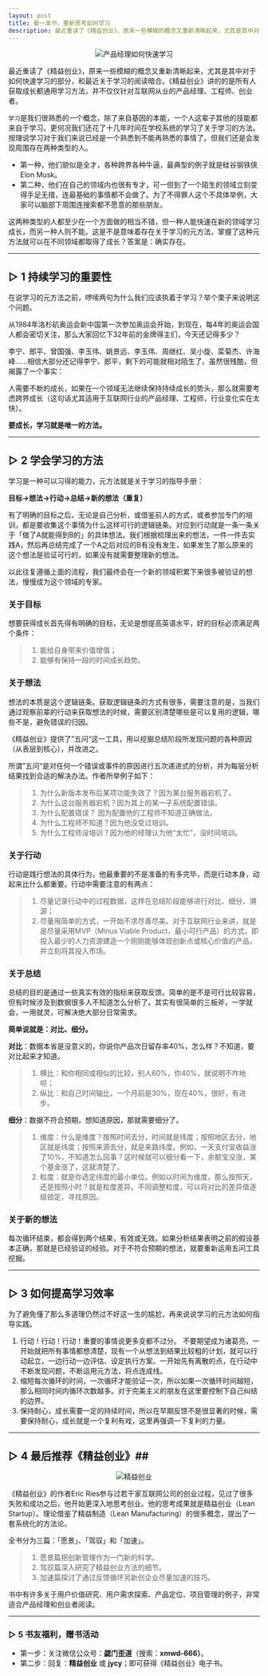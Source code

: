 ```yaml
---
layout: post
title: 看一本书，重新思考如何学习
description: 最近重读了《精益创业》，原来一些模糊的概念又重新清晰起来，尤其是其中对于如何快速学习的部分，和最近关于学习的阅读暗合。《精益创业》讲的的是所有人获取成长都通用学习方法，并不仅仅针对互联网从业的产品经理、工程师、创业者……
---
```




<div align="center">
<img src="http://ojpjap8gl.bkt.clouddn.com/2017/05/07/149415137772167264.png" alt="产品经理如何快速学习"/>
</div>

最近重读了《精益创业》，原来一些模糊的概念又重新清晰起来，尤其是其中对于如何快速学习的部分，和最近关于学习的阅读暗合。《精益创业》讲的的是所有人获取成长都通用学习方法，并不仅仅针对互联网从业的产品经理、工程师、创业者。

`学习`是我们很熟悉的一个概念，除了来自基因的本能，一个人这辈子其他的技能都来自于学习。更何况我们还花了十几年时间在学校系统的学习了关于学习的方法。按理说学习对于我们来说已经是一个熟悉到不能再熟悉的事情了。但我们还是会发现周围存在两种类型的人。
+ 第一种，他们貌似是全才，各种跨界各种牛逼，最典型的例子就是硅谷钢铁侠Elon Musk。
+ 第二种，他们在自己的领域内也很有专才，可一但到了一个陌生的领域立刻变得手足无措，连最基础的事情都不会做了。为了不得罪人这个不具体举例，大家可以脑部下周围连搜索都不愿意的那些朋友。

这两种类型的人都至少在一个方面做的相当不错，但一种人能快速在新的领域学习成长，而另一种人则不能。这是不是意味着存在关于学习的元方法，掌握了这种元方法就可以在不同领域都取得了成长？答案是：确实存在。

--------------

## ▷ 1 持续学习的重要性 ##

在说学习的元方法之前，啰嗦两句为什么我们应该执着于学习？举个栗子来说明这个问题。

从1984年洛杉矶奥运会新中国第一次参加奥运会开始，到现在，每4年的奥运会国人都会密切关注，那么大家回忆下32年前的金牌得主们，今天还记得多少？

李宁、郎平、曾国强、李玉伟、姚景远、李玉伟、周继红、吴小旋、栾菊杰、许海峰……相信大部分还记得李宁、郎平，剩下的可能就相对陌生了。虽然很残酷，但揭露了一个事实：

人需要不断的成长，如果在一个领域无法继续保持持续成长的势头，那么就需要考虑跨界成长（这句话尤其适用于互联网行业的产品经理、工程师，行业变化实在太快）。

__要成长，学习就是唯一的方法。__

-------------

## ▷ 2 学会学习的方法 ##

学习是一种可以习得的能力，元方法就是关于学习的指导手册：

__目标→想法→行动→总结→新的想法（重复）__

有了明确的目标之后，无论是自己分析，或借鉴前人的方式，或者参加专门的培训，都是要收集这个事情为什么这样可行的逻辑链条。对应到行动就是一条一条关于「做了A就能得到B的」的具体想法。我们根据梳理出来的想法，一件一件去实践A，然后再总结完成了一个A之后对应的B有没有发生，如果发生了那么原来的这个想法是验证可行的，如果没有就需要整理新的想法。

以此往复遵循上面的流程，我们最终会在一个新的领域积累下来很多被验证的想法，慢慢成为这个领域的专家。


### 关于目标 ###

想要获得成长首先得有明确的目标，无论是想提高英语水平，好的目标必须满足两个条件：
>1. 能给自身带来价值增值；
>2. 能够有保持一段的时间成长趋势。


### 关于想法 ###

想法的本质是这个逻辑链条。获取逻辑链条的方式有很多，需要注意的是，当我们通过观察前辈的行动来获取想法的时候，需要区别清楚哪些是可以复用的逻辑，哪些不是，避免错误的归因。

《精益创业》提供了”五问“这一工具，用以挖掘总结阶段所发现问题的各种原因（从表层到核心），并改进之。

所谓”五问“是对任何一个错误或事件的原因进行五次递进式的分析，并为每层分析结果找到合适的解决办法。作者所举例子如下：
>1. 为什么新版本发布后某项功能失效了？因为某台服务器宕机了。
>2. 为什么这台服务器宕机？因为其上的某一子系统配置错误。
>3. 为什么配置错误？ 因为配置他的工程师不知道正确做法。
>4. 为什么工程师不知道？因为他没受过培训。
>5. 为什么工程师没培训？因为他的经理认为他“太忙”，没时间培训。


### 关于行动 ###

行动是践行想法的具体行为，他最重要的不是准备的有多完毕，而是行动本身，动起来比什么都重要。行动中需要注意的有两点：
>1. 尽量记录行动中的过程数据，这样在总结阶段能够进行对比、细分、溯源；
>2. 尽量用简单的方式，一开始不求尽善尽美。对于互联网行业来讲，就是是尽量采用MVP（Minus Viable Product，最小可行产品）的方式，即投入最少的人力资源建造一个刚刚能够体现创新点或核心价值的产品，并立刻将其投入市场。


### 关于总结 ###

总结的目的是通过一些真实有效的指标来获取反馈。简单的是不是可行比较容易，但有时候涉及到数据很多人不知道怎么分析了。其实有很简单的三板斧，一学就会，一用就灵，可解决绝大部分日常需求。

__简单说就是：对比、细分。__

__对比__：数据本省是没意义的，你说你产品次日留存率40%，怎么样？不知道，要对比起来才知道。
>1. 横比：和你相同或相似的比较，别人60%，你40%，就说明不咋地呗；
>2. 纵比：和自己时间轴比，一个月前是30%，现在40%，很好，有进步。

__细分__：数据不符合预期，想知道原因，那就需要细分了。
>1. 维度：什么是维度？按照时间去分，时间就是纬度；按照地区去分，地区就是纬度；按照来源去分，就是来路纬度。例如，一天支付宝收益涨了10%，不知道怎么回事？这时候就可以细分看一下，余额宝没涨，某个基金涨了，这就清楚了。
>2. 粒度：就是你选定纬度的最小单位。例如以时间为维度，那么按照天，还是按照小时？就是粒度差异。不同调整粒度，可以将对比的差异值逐级锁定，寻找原因。

### 关于新的想法 ###

每次循环结束，都会得到两个结果，有效或无效。如果分析结果表明之前的假设基本正确，那就是已经验证的经验。对于不符合预期的想法，就要重新运用五问工具挖掘。

---------

## ▷ 3 如何提高学习效率 ##

为了避免懂了那么多道理仍然过不好这一生的尴尬，再来说说学习的元方法如何指导实践。
1. 行动！行动！行动！重要的事情说更多变都不过分。 不要期望成为诸葛亮，一开始就把所有事情都想清楚，现有一个从想法到结果比较粗的计划，就可以行动起立，一边行动一边评估、设定执行方案。一开始先有离散的点，在行动中不断发现问题，不断运用元方法，将点连成线。
2. 缩短每次循环的时间，一次循环才能验证一次，所以如果一次循环时间越短，那么相同时间内循环次数越多。对于完美主义的朋友在这里要控制下自己纠结的边界。
3. 保持耐心，成长需要一定的持续时间，所以在早期反馈不是很显著的时候，需要保持耐心，成长就是一个复利有戏，这里再强调一下复利的力量。

------------

## ▷ 4 最后推荐《精益创业》##

<div align="center">
<img src="http://ojpjap8gl.bkt.clouddn.com/2017/05/07/149414800629309996.jpg" alt="精益创业"/>
</div>

《精益创业》的作者Eric Ries参与过若干家互联网公司的创业过程，见过了很多失败和成功之后，他开始更深入地思考创业。他的思考成果就是精益创业（Lean Startup）。理论借鉴了精益制造（Lean Manufacturing）的很多概念，提出了一套系统化的方法论。

全书分为三篇：「愿景」、「驾驭」和「加速」。
>1. 愿景篇把创新管理作为一门新的科学。
>2. 驾驭篇深入研究了精益创业方法的细节。
>3. 加速篇探讨了通过反馈循环另新创企业尽量加速的技巧。

书中有许多关于用户价值研究、用户需求探索、产品定位、项目管理的例子，非常适合产品经理和创业者阅读。

----------------------

### ▷ 5 书友福利，赠书活动 ###

+ 第一步：关注微信公众号：__勰门歪道__（搜索：__xmwd-666）__。
+ 第二步：回复：__精益创业__ 或 __jycy__；即可获得《精益创业》电子书。


